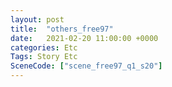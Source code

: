 ```yaml
---
layout: post
title:  "others_free97"
date:   2021-02-20 11:00:00 +0000
categories: Etc
Tags: Story Etc
SceneCode: ["scene_free97_q1_s20"]
---
```

